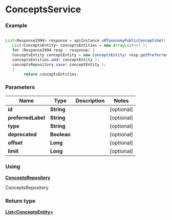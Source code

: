 # ConceptsService

### Example
```java

List<Response2994> response = apiInstance.v0TaxonomyPublicConceptsGet( id, preferredLabel, type, deprecated, offset, limit );
   List<ConceptsEntity> conceptsEntities = new ArrayList<>( );
   for (Response2994 resp : response) {
   ConceptsEntity conceptEntity = new ConceptsEntity( resp.getPreferredLabel( ), resp.getType( ), resp.isDeprecated( ), resp.getDefinition( ), resp.getId( ) );
   conceptsEntities.add( conceptEntity );
   conceptsRepository.save( conceptEntity );
   }
        return conceptsEntities;
```        

### Parameters
Name | Type | Description  | Notes
------------- | ------------- | ------------- | -------------
 **id** | **String**|  | [optional]
 **preferredLabel** | **String**|  | [optional]
 **type** | **String**|  | [optional]
 **deprecated** | **Boolean**|  | [optional]
 **offset** | **Long**|  | [optional]
 **limit** | **Long**|  | [optional]
 
 ### Using
 [**ConceptsRepository**](ConceptsRepository.md)
 
 ConceptsRepository

### Return type
[**List&lt;ConceptsEntity&gt;**](ConceptsEntity.md)
